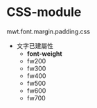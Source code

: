 # CSS-module
mwt.font.margin.padding.css

+ 文字已建屬性
  + __font-weight__
  + fw200
  + fw300
  + fw400
  + fw500
  + fw600
  + fw700

